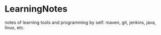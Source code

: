 # LearningNotes
notes of learning tools and programming by self: maven, git, jenkins, java, linux, etc.
